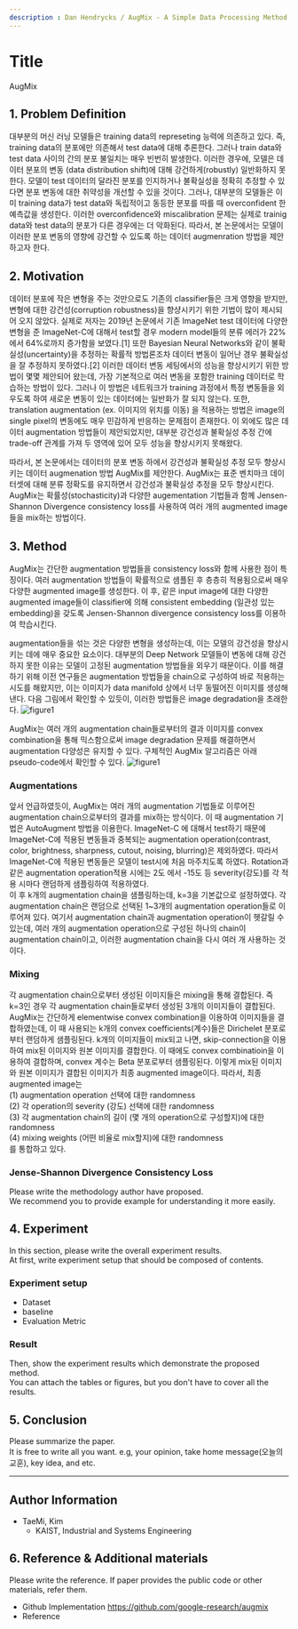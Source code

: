 ```yaml
---
description : Dan Hendrycks / AugMix - A Simple Data Processing Method to Improve Robustness and Uncertainty / ICLR-2020
---
```


# **Title** 

AugMix

## **1. Problem Definition**  

대부분의 머신 러닝 모델들은 training data의 represeting 능력에 의존하고 있다. 즉, training data의 분포에만 의존해서 test data에 대해 추론한다.
그러나 train data와 test data 사이의  간의 분포 불일치는 매우 빈번히 발생한다.
이러한 경우에, 모델은 데이터 분포의 변동 (data distribution shift)에 대해 강건하게(robustly) 일반화하지 못한다.
모델이 test 데이터의 달라진 분포를 인지하거나 불확실성을 정확히 추정할 수 있다면 분포 변동에 대한 취약성을 개선할 수 있을 것이다.
그러나, 대부분의 모델들은 이미 training data가 test data와 독립적이고 동등한 분포를 따를 때 overconfident 한 예측값을 생성한다.
이러한 overconfidence와 miscalibration 문제는 실제로 trainig data와 test data의 분포가 다른 경우에는 더 악화된다.
따라서, 본 논문에서는 모델이 이러한 분포 변동의 영향에 강건할 수 있도록 하는 데이터 augmenration 방법을 제안하고자 한다.

## **2. Motivation**  

데이터 분포에 작은 변형을 주는 것만으로도 기존의 classifier들은 크게 영향을 받지만, 변형에 대한 강건성(corruption robustness)을 향샹시키기 위한 기법이 
많이 제시되어 오지 않았다. 실제로 저자는 2019년 논문에서 기존 ImageNet test 데이터에 다양한 변형을 준 ImageNet-C에 대해서 test할 경우 modern model들의 분류 에러가 22%에서
64%로까지 증가함을 보였다.[1] 또한 Bayesian Neural Networks와 같이 불확실성(uncertainty)을 추정하는 확률적 방법론조차 데이터 변동이 일어난 경우 불확실성을 잘 추정하지 못하였다.[2]
이러한 데이터 변동 세팅에서의 성능을 향상시키기 위한 방법이 몇몇 제안되어 왔는데, 가장 기본적으로 여러 변동을 포함한 training 데이터로 학습하는 방법이 있다.
그러나 이 방법은 네트워크가 training 과정에서 특정 변동들을 외우도록 하여 새로운 변동이 있는 데이터에는 일반화가 잘 되지 않는다. 
또한, translation augmentation (ex. 이미지의 위치를 이동) 을 적용하는 방법은 image의 single pixel의 변동에도 매우 민감하게 반응하는 문제점이 존재한다.
이 외에도 많은 데이터 augmentation 방법들이 제안되었지만, 대부분 강건성과 불확실성 추정 간에 trade-off 관계를 가져 두 영역에 있어 모두 성능을 향상시키지 못해왔다.

따라서, 본 논문에서는 데이터의 분포 변동 하에서 강건성과 불확실성 추정 모두 향상시키는 데이터 augmenation 방법 AugMix를 제안한다.
AugMix는 표준 벤치마크 데이터셋에 대해 분류 정확도를 유지하면서 강건성과 불확실성 추정을 모두 향상시킨다.
AugMix는 확률성(stochasticity)과 다양한 augementation 기법들과 함께 Jensen-Shannon Divergence consistency loss를 사용하여 여러 개의 augmented image들을 mix하는 방법이다.


## **3. Method**  

AugMix는 간단한 augmentation 방법들을 consistency loss와 함께 사용한 점이 특징이다. 여러 augmentation 방법들이 확률적으로 샘플된 후 층층히 적용됨으로써 매우 다양한 augmented image를 생성한다. 이 후, 같은 input image에 대한 다양한 augmented image들이 classifier에 의해 consistent embedding (일관성 있는 embedding)을 갖도록 Jensen-Shannon divergence consistency loss를 이용하여 학습시킨다.

augmentation들을 섞는 것은 다양한 변형을 생성하는데, 이는 모델의 강건성을 향상시키는 데에 매우 중요한 요소이다. 대부분의 Deep Network 모델들이 변동에 대해 강건하지 못한 이유는 모델이 고정된 augmentation 방법들을 외우기 때문이다. 이를 해결하기 위해 이전 연구들은 augmentation 방법들을 chain으로 구성하여 바로 적용하는 시도를 해왔지만, 이는 이미지가 data manifold 상에서 너무 동떨어진 이미지를 생성해낸다. 다음 그림에서 확인할 수 있듯이, 이러한 방법들은 image degradation을 초래한다.
![figure1](https://github.com/TaeMiKim/awesome-reviews-kaist/blob/2022-Spring/.gitbook/2022-spring-assets/TaeMiKim\_1/figure1.PNG?raw=true)

AugMix는 여러 개의 augmentation chain들로부터의 결과 이미지를 convex combination을 통해 믹스함으로써 image degradation 문제를 해결하면서 augmentation 다양성은 유지할 수 있다. 구체적인 AugMix 알고리즘은 아래 pseudo-code에서 확인할 수 있다.
![figure1](https://github.com/TaeMiKim/awesome-reviews-kaist/blob/2022-Spring/.gitbook/2022-spring-assets/TaeMiKim\_1/figure1.PNG?raw=true)

### **Augmentations**  
앞서 언급하였듯이, AugMix는 여러 개의 augmentation 기법들로 이루어진 augmentation chain으로부터의 결과를 mix하는 방식이다. 이 때 augmentation 기법은 AutoAugment 방법을 이용한다. ImageNet-C 에 대해서 test하기 때문에 ImageNet-C에 적용된 변동들과 중복되는 augmentation operation(contrast, color, brightness, sharpness, cutout, noising, blurring)은 제외하였다. 따라서 ImageNet-C에 적용된 변동들은 모델이 test시에 처음 마주치도록 하였다. 
Rotation과 같은 augmentation operation적용 시에는 2도 에서 -15도 등 severity(강도)를 각 적용 시마다 랜덤하게 샘플링하여 적용하였다.   
이 후 k개의 augmentation chain을 샘플링하는데, k=3을 기본값으로 설정하였다. 각 augmentation chain은 랜덤으로 선택된 1~3개의 augmentation operation들로 이루어져 있다.
여기서 augmentation chain과 augmentation operation이 헷갈릴 수 있는데, 여러 개의 augmentation operation으로 구성된 하나의 chain이 augmentation chain이고, 이러한 augmentation chain을 다시 여러 개 사용하는 것이다.   

### **Mixing**  
각 augmentation chain으로부터 생성된 이미지들은 mixing을 통해 결합된다. 즉 k=3인 경우 각 augmentation chain들로부터 생성된 3개의 이미지들이 결합된다. AugMix는 간단하게 elementwise convex combination을 이용하여 이미지들을 결합하였는데, 이 때 사용되는 k개의 convex coefficients(계수)들은 Dirichelet 분포로부터 랜덤하게 샘플링된다. k개의 이미지들이 mix되고 나면, skip-connection을 이용하여 mix된 이미지와 원본 이미지를 결합한다. 이 때에도 convex combinatioin을 이용하여 결합하며, convex 계수는 Beta 분포로부터 샘플링된다. 이렇게 mix된 이미지와 원본 이미지가 결합된 이미지가 최종 augmented image이다. 
따라서, 최종 augmented image는  
(1) augmentation operation 선택에 대한 randomness  
(2) 각 operation의 severity (강도) 선택에 대한 randomness  
(3) 각 augmentation chain의 길이 (몇 개의 operation으로 구성할지)에 대한 randomness  
(4) mixing weights (어떤 비율로 mix할지)에 대한 randomness  
를 통합하고 있다.  

### **Jense-Shannon Divergence Consistency Loss**

Please write the methodology author have proposed.  
We recommend you to provide example for understanding it more easily.  

## **4. Experiment**  

In this section, please write the overall experiment results.  
At first, write experiment setup that should be composed of contents.  

### **Experiment setup**  
* Dataset  
* baseline  
* Evaluation Metric  

### **Result**  
Then, show the experiment results which demonstrate the proposed method.  
You can attach the tables or figures, but you don't have to cover all the results.  
  



## **5. Conclusion**  

Please summarize the paper.  
It is free to write all you want. e.g, your opinion, take home message(오늘의 교훈), key idea, and etc.

---  
## **Author Information**  

* TaeMi, Kim
    * KAIST, Industrial and Systems Engineering

## **6. Reference & Additional materials**  

Please write the reference. If paper provides the public code or other materials, refer them.  

* Github Implementation
https://github.com/google-research/augmix  
* Reference  
